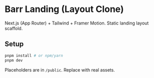 # Barr Landing (Layout Clone)

Next.js (App Router) + Tailwind + Framer Motion. Static landing layout scaffold.

## Setup
```bash
pnpm install # or npm/yarn
pnpm dev
```

Placeholders are in `/public`. Replace with real assets.
